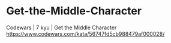 # Get-the-Middle-Character
Codewars | 7 kyu | Get the Middle Character
https://www.codewars.com/kata/56747fd5cb988479af000028/
